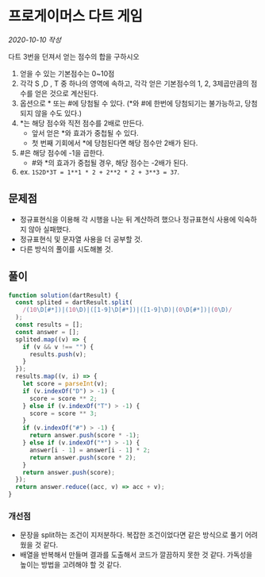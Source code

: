 # 프로게이머스 다트 게임

_2020-10-10 작성_

다트 3번을 던져서 얻는 점수의 합을 구하시오

1. 얻을 수 있는 기본점수는 0~10점
2. 각각 S ,D , T 중 하나의 영역에 속하고, 각각 얻은 기본점수의 1, 2, 3제곱만큼의 점수를 얻은 것으로 계산된다.
3. 옵션으로 * 또는 #에 당첨될 수 있다. (*와 #에 한번에 당첨되기는 불가능하고, 당첨되지 않을 수도 있다.)
4. \*는 해당 점수와 직전 점수를 2배로 만든다.
   - 앞서 얻은 \*와 효과가 중첩될 수 있다.
   - 첫 번째 기회에서 \*에 당첨된다면 해당 점수만 2배가 된다.
5. #은 해당 점수에 -1을 곱한다.
   - #와 \*의 효과가 중첩될 경우, 해당 점수는 -2배가 된다.
6. ex. `1S2D*3T = 1**1 * 2 + 2**2 * 2 + 3**3 = 37`.

## 문제점

- 정규표현식을 이용해 각 시행을 나눈 뒤 계산하려 했으나 정규표현식 사용에 익숙하지 않아 실패했다.
- 정규표현식 및 문자열 사용을 더 공부할 것.
- 다른 방식의 풀이를 시도해볼 것.

## 풀이

```javascript
function solution(dartResult) {
  const splited = dartResult.split(
    /(10\D[#*])|(10\D)|([1-9]\D[#*])|([1-9]\D)|(0\D[#*])|(0\D)/
  );
  const results = [];
  const answer = [];
  splited.map((v) => {
    if (v && v !== "") {
      results.push(v);
    }
  });
  results.map((v, i) => {
    let score = parseInt(v);
    if (v.indexOf("D") > -1) {
      score = score ** 2;
    } else if (v.indexOf("T") > -1) {
      score = score ** 3;
    }
    if (v.indexOf("#") > -1) {
      return answer.push(score * -1);
    } else if (v.indexOf("*") > -1) {
      answer[i - 1] = answer[i - 1] * 2;
      return answer.push(score * 2);
    }
    return answer.push(score);
  });
  return answer.reduce((acc, v) => acc + v);
}
```

### 개선점

- 문장을 split하는 조건이 지저분하다. 복잡한 조건이었다면 같은 방식으로 풀기 어려웠을 것 같다.
- 배열을 반복해서 만들며 결과를 도출해서 코드가 깔끔하지 못한 것 같다. 가독성을 높이는 방법을 고려해야 할 것 같다.
